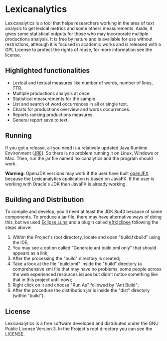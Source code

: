 # Lexicanalytics

Lexicanalytics is a tool that helps researchers working in the area of text analysis to get lexical metrics and some others measurements. Aside, it gives some statistical outputs for those who may incorporate multiple productions analysis. It is free by nature and is available for use without restrictions, although it is focused in academic works and is released with a GPL License to protect the rights of reuse, for more information see the license.

## Highlighted functionalities


* Lexical and textual measures like number of words, number of lines, TTR. 
* Multiple productions analysis at once.
* Statistical measurements for the sample. 
* List and search of word occurrences in all or single text.
* Charts for productions overview and words occurrences.
* Reports ranking productions measures.
* General report save to text.


## Running

If you got a release, all you need is a relatively updated Java Runtime Environment ([JRE](https://www.java.com/en/download/)). So there is no problem running it on Linux, Windows or Mac. Then, run the jar file named lexicanalytics and the program should work.

**Warning:** OpenJDK versions may work if the user have built [openJFX](http://openjdk.java.net/projects/openjfx/) because the Lexicanalytics application is based on JavaFX. If the user is working with Oracle's JDK then JavaFX is already working.  

## Building and Distribution

To compile and develop, you'll need at least the JDK 8u40 because of some components. 
To produce a jar file, there may have alternative ways of doing this, but we used [Eclipse Luna](https://eclipse.org/) and a plugin called [e(fx)clipse](https://www.eclipse.org/efxclipse/index.html) following the steps above:

1.  Within the Project's root directory, locate and open "build.fxbuild" using the IDE;
2.  You may see a option called "Generate ant build.xml only" that should appears as a link;
3.  After the processing the "build" directory is created;
4.  Take a look at the file "build.xml" inside the "build" directory (a comprehensive xml file that may have no problems, some people across the web experienced resources issues but didn't notice something like that in this project until now);
5.  Right click on it and choose "Run As" followed by "Ant Build";
6.  After the procedure the distribution jar is inside the "dist" directory (within "build").

## License

Lexicanalytics is a free software developed and distributed under the GNU Public License Version 3. In the Project's root directory you can see the LICENSE. 